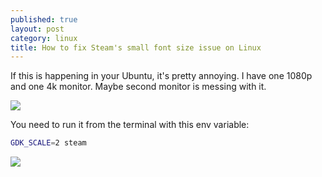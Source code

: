 ```yaml
---
published: true
layout: post
category: linux
title: How to fix Steam's small font size issue on Linux
---
```

If this is happening in your Ubuntu, it's pretty annoying.
I have one 1080p and one 4k monitor. Maybe second monitor is messing with it.

![](https://devdala.files.wordpress.com/2021/04/selection_003_compressed.png)

You need to run it from the terminal with this env variable:

```bash
GDK_SCALE=2 steam
```

![](https://devdala.files.wordpress.com/2021/04/selection_004_compresed.png)